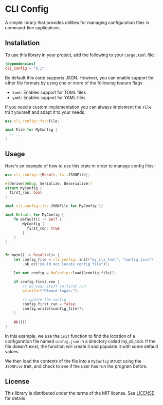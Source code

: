 # CLI Config

A simple library that provides utilities for managing configuration files in command-line applications.

## Installation

To use this library in your project, add the following to your `Cargo.toml` file:

```toml
[dependencies]
cli_config = "0.1"
```

By default this crate supports JSON. However, you can enable support for other file formats by using one or more of the following feature flags:

- `toml`: Enables support for TOML files
- `yaml`: Enables support for YAML files

If you need a custom implementation you can always implement the `File` trait yourself and adapt it to your needs.

```rust
use cli_config::fs::File;

impl File for MyConfig {
  // ...
}
```

## Usage

Here's an example of how to use this crate in order to manage config files:

```rust
use cli_config::{Result, fs::JSONFile};

#[derive(Debug, Serialize, Deserialize)]
struct MyConfig {
  first_run: bool
}

impl cli_config::fs::JSONFile for MyConfig {}

impl Default for MyConfig {
    fn default() -> Self {
        MyConfig {
          first_run: true
        }
    }
}


fn main() -> Result<()> {
    let config_file = cli_config::init("my_cli_tool", "config.json")
        .ok_or("Could not locate config file")?;

    let mut config = MyConfig::load(&config_file)?;

    if config.first_run {
        // do your stuff on first run
        println!("Please login:");

        // update the config
        config.first_run = false;
        config.write(&config_file)?;
    }

    Ok(())
}
```

In this example, we use the `init` function to find the location of a configuration file named `config.json` in a directory called my_cli_tool.
If the file doesn't exist, the function will create it and populate it with some default values.

We then load the contents of the file into a `MyConfig` struct using the `JSONFile` trait, and check to see if the user has run the program before.

## License

This library is distributed under the terms of the MIT license. See [LICENSE](./LICENSE.md) for details
